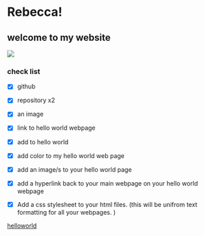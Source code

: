 # Rebecca!
## welcome to my website

![](https://i.pinimg.com/236x/98/82/a4/9882a4113e23ff058a8ed2e561386d9e.jpg)

### check list
- [x] github

- [x] repository x2 

- [x] an image
    
- [x] link to hello world webpage 

- [x] add to hello world

- [x] add color to my hello world web page

- [x] add an image/s to your hello world page

- [x] add a hyperlink back to your main webpage on your hello world webpage

- [x] Add a css stylesheet to your html files. (this will be unifrom text formatting for all your webpages. )
      


[helloworld](https://4ur0.github.io/hello-world/)
